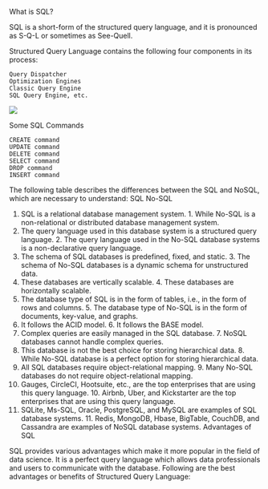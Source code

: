 What is SQL?

SQL is a short-form of the structured query language, and it is pronounced as S-Q-L or sometimes as See-Quell.

Structured Query Language contains the following four components in its process:


    Query Dispatcher
    Optimization Engines
    Classic Query Engine
    SQL Query Engine, etc.


![](https://static.javatpoint.com/sqlpages/images/sql-process.png)


Some SQL Commands

    CREATE command
    UPDATE command
    DELETE command
    SELECT command
    DROP command
    INSERT command
    
    
The following table describes the differences between the SQL and NoSQL, which are necessary to understand:
SQL 	No-SQL
1. SQL is a relational database management system. 	1. While No-SQL is a non-relational or distributed database management system.
2. The query language used in this database system is a structured query language. 	2. The query language used in the No-SQL database systems is a non-declarative query language.
3. The schema of SQL databases is predefined, fixed, and static. 	3. The schema of No-SQL databases is a dynamic schema for unstructured data.
4. These databases are vertically scalable. 	4. These databases are horizontally scalable.
5. The database type of SQL is in the form of tables, i.e., in the form of rows and columns. 	5. The database type of No-SQL is in the form of documents, key-value, and graphs.
6. It follows the ACID model. 	6. It follows the BASE model.
7. Complex queries are easily managed in the SQL database. 	7. NoSQL databases cannot handle complex queries.
8. This database is not the best choice for storing hierarchical data. 	8. While No-SQL database is a perfect option for storing hierarchical data.
9. All SQL databases require object-relational mapping. 	9. Many No-SQL databases do not require object-relational mapping.
10. Gauges, CircleCI, Hootsuite, etc., are the top enterprises that are using this query language. 	10. Airbnb, Uber, and Kickstarter are the top enterprises that are using this query language.
11. SQLite, Ms-SQL, Oracle, PostgreSQL, and MySQL are examples of SQL database systems. 	11. Redis, MongoDB, Hbase, BigTable, CouchDB, and Cassandra are examples of NoSQL database systems.
Advantages of SQL

SQL provides various advantages which make it more popular in the field of data science. It is a perfect query language which allows data professionals and users to communicate with the database. Following are the best advantages or benefits of Structured Query Language:


